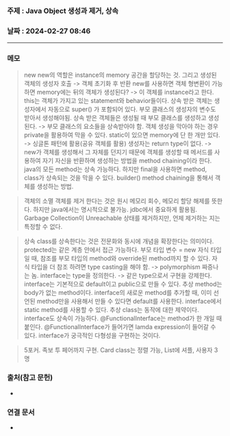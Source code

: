 ### 주제 : Java Object 생성과 제거, 상속

### 날짜 : 2024-02-27 08:46
----
### 메모
> new
> new의 역할은 instance의 memory 공간을 할당하는 것. 그리고 생성된 객체의 생성자 호출 -> 객체 초기화 후 반환
> new를 사용하면 객체 형변환이 가능하면 memory에는 뒤의 객체가 생성된다? -> 이 객체를 instance라고 한다.
> this는 객체가 가지고 있는 statement와 behavior들이다.
> 상속 받은 객체는 생성자에서 자동으로 super() 가 포함되어 있다. 부모 클래스의 생성자의 변수도 받아서 생성해야됨.
> 상속 받은 객체들은 생성될 때 부모 클래스를 생성하고 생성된다. -> 부모 클래스의 요소들을 상속받아야 함.
> 객체 생성을 막아야 하는 경우 private을 활용하여 막을 수 있다.
> static이 있으면 memory에 단 한 개만 있다. -> 싱글톤 패턴에 활용(공유 객체를 활용)
> 생성자는 return type이 없다. -> new가 객체를 생성해서 그 자체를 던지기 때문에
> 객체를 생성할 때 메서드를 사용하여 자기 자신을 반환하며 생성하는 방법을 method chaining이라 한다.
> java의 모든  method는 상속 가능하다. 하지만 final을 사용하면 method, class가 상속되는 것을 막을 수 있다.
> builder() method chaining을 통해서 객체를 생성하는 방법.

> 객체의 소멸
> 객체를 제거 한다는 것은 원시 메모리 회수, 메모리 할당 해제를 뜻한다. 하지만 java에서는 명시적으로 불가능.
> jdbc에서 중요하게 활용됨.
> Garbage Collection이 Unreachable 상태를 제거하지만, 언제 제거하는 지는 특정할 수 없다.

> 상속
> class를 상속한다는 것은 전문화와 동시에 개념을 확장한다는 의미이다.
> protected는 같은 계층 안에서 접근 가능하다.
> 부모 타입 변수 = new 자식 타입 일 때, 참조를 부모 타입의 method와 override된 method까지 할 수 있다.
> 자식 타입을 더 참조 하려면 type casting을 해야 함. -> polymorphism 짜증나는 놈.
> interface는 type을 정의한다. -> 같은 type으로서 구현을 강제한다.
> interface는 기본적으로 default이고 public으로 만들 수 있다.
> 추상 method는 body가 없는 method이다.
> interface의 새로운 method를 추가할 때, 이미 선언된 method만을 사용해서 만들 수 있다면 default를 사용한다.
> interface에서 static method를 사용할 수 있다.
> 추상 class는 동작에 대한 제약이다.
> interface도 상속이 가능하다.
> @FunctionalInterface는 method가 한 개일 때 붙인다.
> @FunctionalInterface가 들어가면 lamda expression이 들어갈 수 있다.
> interface가 궁극적인 다형성을 구현하는 것이다.

> 5포커. 족보 투 페어까지 구현. Card class는 정렬 가능, List에 셔플, 사용자 3명  



### 출처(참고 문헌)
-

### 연결 문서
-
